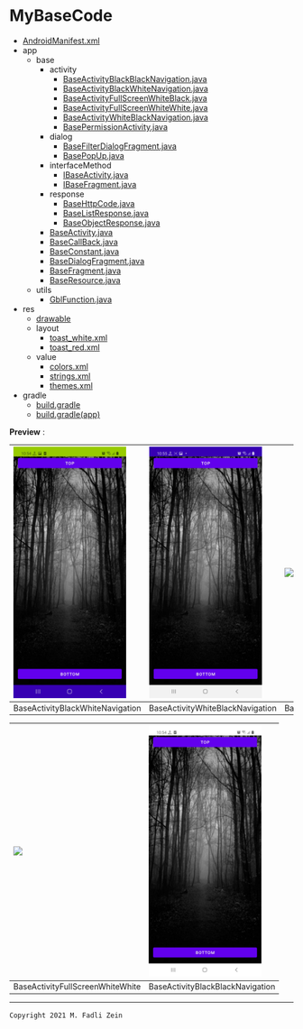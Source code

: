 # MyBaseCode

- [AndroidManifest.xml](https://github.com/gzeinnumer/MyBaseCode/blob/master/app/src/main/AndroidManifest.xml)
- app
  - base
    - activity
      - [BaseActivityBlackBlackNavigation.java](https://github.com/gzeinnumer/MyBaseCode/blob/master/app/src/main/java/com/gzeinnumer/mybasecode/base/activity/BaseActivityBlackBlackNavigation.java)
      - [BaseActivityBlackWhiteNavigation.java](https://github.com/gzeinnumer/MyBaseCode/blob/master/app/src/main/java/com/gzeinnumer/mybasecode/base/activity/BaseActivityBlackWhiteNavigation.java)
      - [BaseActivityFullScreenWhiteBlack.java](https://github.com/gzeinnumer/MyBaseCode/blob/master/app/src/main/java/com/gzeinnumer/mybasecode/base/activity/BaseActivityFullScreenWhiteBlack.java)
      - [BaseActivityFullScreenWhiteWhite.java](https://github.com/gzeinnumer/MyBaseCode/blob/master/app/src/main/java/com/gzeinnumer/mybasecode/base/activity/BaseActivityFullScreenWhiteWhite.java)
      - [BaseActivityWhiteBlackNavigation.java](https://github.com/gzeinnumer/MyBaseCode/blob/master/app/src/main/java/com/gzeinnumer/mybasecode/base/activity/BaseActivityWhiteBlackNavigation.java)
      - [BasePermissionActivity.java](https://github.com/gzeinnumer/MyBaseCode/blob/master/app/src/main/java/com/gzeinnumer/mybasecode/base/activity/BasePermissionActivity.java)
    - dialog
      - [BaseFilterDialogFragment.java](https://github.com/gzeinnumer/MyBaseCode/blob/master/app/src/main/java/com/gzeinnumer/mybasecode/base/dialog/BaseFilterDialogFragment.java)
      - [BasePopUp.java](https://github.com/gzeinnumer/MyBaseCode/blob/master/app/src/main/java/com/gzeinnumer/mybasecode/base/dialog/BasePopUp.java)
    - interfaceMethod
      - [IBaseActivity.java](https://github.com/gzeinnumer/MyBaseCode/blob/master/app/src/main/java/com/gzeinnumer/mybasecode/base/interfaceMethod/IBaseActivity.java)
      - [IBaseFragment.java](https://github.com/gzeinnumer/MyBaseCode/blob/master/app/src/main/java/com/gzeinnumer/mybasecode/base/interfaceMethod/IBaseFragment.java)
    - response
      - [BaseHttpCode.java](https://github.com/gzeinnumer/MyBaseCode/blob/master/app/src/main/java/com/gzeinnumer/mybasecode/base/response/BaseHttpCode.java)
      - [BaseListResponse.java](https://github.com/gzeinnumer/MyBaseCode/blob/master/app/src/main/java/com/gzeinnumer/mybasecode/base/response/BaseListResponse.java)
      - [BaseObjectResponse.java](https://github.com/gzeinnumer/MyBaseCode/blob/master/app/src/main/java/com/gzeinnumer/mybasecode/base/response/BaseObjectResponse.java)
    - [BaseActivity.java](https://github.com/gzeinnumer/MyBaseCode/blob/master/app/src/main/java/com/gzeinnumer/mybasecode/base/BaseActivity.java)
    - [BaseCallBack.java](https://github.com/gzeinnumer/MyBaseCode/blob/master/app/src/main/java/com/gzeinnumer/mybasecode/base/BaseCallBack.java)
    - [BaseConstant.java](https://github.com/gzeinnumer/MyBaseCode/blob/master/app/src/main/java/com/gzeinnumer/mybasecode/base/BaseConstant.java)
    - [BaseDialogFragment.java](https://github.com/gzeinnumer/MyBaseCode/blob/master/app/src/main/java/com/gzeinnumer/mybasecode/base/BaseDialogFragment.java)
    - [BaseFragment.java](https://github.com/gzeinnumer/MyBaseCode/blob/master/app/src/main/java/com/gzeinnumer/mybasecode/base/BaseFragment.java)
    - [BaseResource.java](https://github.com/gzeinnumer/MyBaseCode/blob/master/app/src/main/java/com/gzeinnumer/mybasecode/base/BaseResource.java)
  - utils
    - [GblFunction.java](https://github.com/gzeinnumer/MyBaseCode/blob/master/app/src/main/java/com/gzeinnumer/mybasecode/utils/GblFunction.java)
- res
  - [drawable](https://github.com/gzeinnumer/MyBaseCode/blob/master/app/src/main/res/drawable)
  - layout
    - [toast_white.xml](https://github.com/gzeinnumer/MyBaseCode/blob/master/app/src/main/res/layout/toast_white.xml)
    - [toast_red.xml](https://github.com/gzeinnumer/MyBaseCode/blob/master/app/src/main/res/layout/toast_red.xml)
  - value
    - [colors.xml](https://github.com/gzeinnumer/MyBaseCode/blob/master/app/src/main/res/values/colors.xml)
    - [strings.xml](https://github.com/gzeinnumer/MyBaseCode/blob/master/app/src/main/res/values/strings.xml)
    - [themes.xml](https://github.com/gzeinnumer/MyBaseCode/blob/master/app/src/main/res/values/themes.xml)
- gradle
  - [build.gradle](https://github.com/gzeinnumer/MyBaseCode/blob/master/build.gradle)
  - [build.gradle(app)](https://github.com/gzeinnumer/MyBaseCode/blob/master/app/build.gradle)

**Preview** :

| <img src="https://github.com/gzeinnumer/MyBaseCode/blob/master/preview/example1.jpg" width="200"/>| <img src="https://github.com/gzeinnumer/MyBaseCode/blob/master/preview/example2.jpg" width="200"/> | <img src="https://github.com/gzeinnumer/MyBaseCode/blob/master/preview/example3.gif" width="200"/> |
|:---|:---|:---|
|BaseActivityBlackWhiteNavigation|BaseActivityWhiteBlackNavigation|BaseActivityFullScreenWhiteBlack|

|<img src="https://github.com/gzeinnumer/MyBaseCode/blob/master/preview/example4.gif" width="200"/> |<img src="https://github.com/gzeinnumer/MyBaseCode/blob/master/preview/example5.jpg" width="200"/> |
|:---|:---|
|BaseActivityFullScreenWhiteWhite|BaseActivityBlackBlackNavigation|

---

```
Copyright 2021 M. Fadli Zein
```
